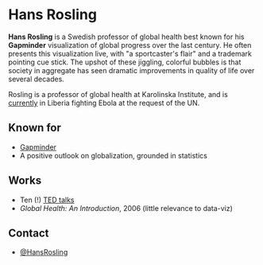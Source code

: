 # Hans Rosling

**Hans Rosling** is a Swedish professor of global health best known for his
**Gapminder** visualization of global progress over the last century. He often
presents this visualization live, with "a sportcaster's flair" and a trademark
pointing cue stick. The upshot of these jiggling, colorful bubbles is that
society in aggregate has seen dramatic improvements in quality of life over
several decades.

Rosling is a professor of global health at  Karolinska Institute, and is
[currently](https://twitter.com/HansRosling/status/524045174033616896) in
Liberia fighting Ebola at the request of the UN.

## Known for
* [Gapminder](http://www.gapminder.org/)
* A positive outlook on globalization, grounded in statistics

## Works
* Ten (!) [TED talks](http://www.ted.com/speakers/hans_rosling)
* _Global Health: An Introduction_, 2006 (little relevance to data-viz)

## Contact
* [@HansRosling](https://twitter.com/hansrosling)
